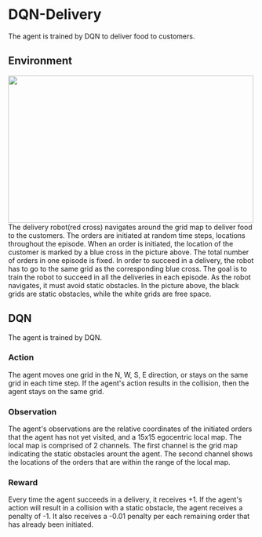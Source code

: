 # DQN-Delivery
The agent is trained by DQN to deliver food to customers.  
## Environment
<img src="https://user-images.githubusercontent.com/86182918/124696488-25bca680-df20-11eb-82c4-00452757d20c.gif" width="500" height="300">
   The delivery robot(red cross) navigates around the grid map to deliver food to the customers. The orders are initiated at random time steps, locations throughout the episode. When an order is initiated, the location of the customer is marked by a blue cross in the picture above. The total number of orders in one episode is fixed. In order to succeed in a delivery, the robot has to go to the same grid as the corresponding blue cross. The goal is to train the robot to succeed in all the deliveries in each episode. As the robot navigates, it must avoid static obstacles. In the picture above, the black grids are static obstacles, while the white grids are free space.

## DQN
The agent is trained by DQN.
### Action
The agent moves one grid in the N, W, S, E direction, or stays on the same grid in each time step.
If the agent's action results in the collision, then the agent stays on the same grid.
### Observation
The agent's observations are the relative coordinates of the initiated orders that the agent has not yet visited, and a 15x15 egocentric local map. The local map is comprised of 2 channels. The first channel is the grid map indicating the static obstacles arount the agent. The second channel shows the locations of the orders that are within the range of the local map.
### Reward
Every time the agent succeeds in a delivery, it receives +1. If the agent's action will result in a collision with a static obstacle, the agent receives a penalty of -1. It also receives a -0.01 penalty per each remaining order that has already been initiated.
